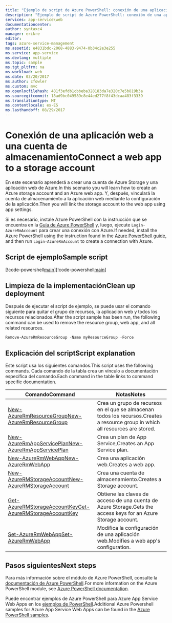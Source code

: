 ```yaml
---
title: "Ejemplo de script de Azure PowerShell: conexión de una aplicación web a una cuenta de almacenamiento | Microsoft Docs"
description: "Ejemplo de script de Azure PowerShell: conexión de una aplicación web a una cuenta de almacenamiento"
services: app-service\web
documentationcenter: 
author: syntaxc4
manager: erikre
editor: 
tags: azure-service-management
ms.assetid: e4831bdc-2068-4883-9474-0b34c2e3e255
ms.service: app-service
ms.devlang: multiple
ms.topic: sample
ms.tgt_pltfrm: na
ms.workload: web
ms.date: 03/20/2017
ms.author: cfowler
ms.custom: mvc
ms.openlocfilehash: 481f3efdb1cbbeba328183da7e320c7e5b819b3a
ms.sourcegitcommit: 18ad9bc049589c8e44ed277f8f43dcaa483f3339
ms.translationtype: MT
ms.contentlocale: es-ES
ms.lasthandoff: 08/29/2017
---
```

# <a name="connect-a-web-app-to-a-storage-account"></a><span data-ttu-id="629cc-103">Conexión de una aplicación web a una cuenta de almacenamiento</span><span class="sxs-lookup"><span data-stu-id="629cc-103">Connect a web app to a storage account</span></span>

<span data-ttu-id="629cc-104">En este escenario aprenderá a crear una cuenta de Azure Storage y una aplicación web de Azure.</span><span class="sxs-lookup"><span data-stu-id="629cc-104">In this scenario you will learn how to create an Azure storage account and an Azure web app.</span></span> <span data-ttu-id="629cc-105">Y, después, vinculará la cuenta de almacenamiento a la aplicación web mediante la configuración de la aplicación.</span><span class="sxs-lookup"><span data-stu-id="629cc-105">Then you will link the storage account to the web app using app settings.</span></span>

<span data-ttu-id="629cc-106">Si es necesario, instale Azure PowerShell con la instrucción que se encuentra en la [Guía de Azure PowerShell](/powershell/azure/overview) y, luego, ejecute `Login-AzureRmAccount` para crear una conexión con Azure.</span><span class="sxs-lookup"><span data-stu-id="629cc-106">If needed, install the Azure PowerShell using the instruction found in the [Azure PowerShell guide](/powershell/azure/overview), and then run `Login-AzureRmAccount` to create a connection with Azure.</span></span>

## <a name="sample-script"></a><span data-ttu-id="629cc-107">Script de ejemplo</span><span class="sxs-lookup"><span data-stu-id="629cc-107">Sample script</span></span>

<span data-ttu-id="629cc-108">[!code-powershell[main](../../../powershell_scripts/app-service/connect-to-storage/connect-to-storage.ps1 "Conexión de una aplicación web a una cuenta de almacenamiento")]</span><span class="sxs-lookup"><span data-stu-id="629cc-108">[!code-powershell[main](../../../powershell_scripts/app-service/connect-to-storage/connect-to-storage.ps1 "Connect a web app to a storage account")]</span></span>

## <a name="clean-up-deployment"></a><span data-ttu-id="629cc-109">Limpieza de la implementación</span><span class="sxs-lookup"><span data-stu-id="629cc-109">Clean up deployment</span></span> 

<span data-ttu-id="629cc-110">Después de ejecutar el script de ejemplo, se puede usar el comando siguiente para quitar el grupo de recursos, la aplicación web y todos los recursos relacionados.</span><span class="sxs-lookup"><span data-stu-id="629cc-110">After the script sample has been run, the following command can be used to remove the resource group, web app, and all related resources.</span></span>

```powershell
Remove-AzureRmResourceGroup -Name myResourceGroup -Force
```

## <a name="script-explanation"></a><span data-ttu-id="629cc-111">Explicación del script</span><span class="sxs-lookup"><span data-stu-id="629cc-111">Script explanation</span></span>

<span data-ttu-id="629cc-112">Este script usa los siguientes comandos.</span><span class="sxs-lookup"><span data-stu-id="629cc-112">This script uses the following commands.</span></span> <span data-ttu-id="629cc-113">Cada comando de la tabla crea un vínculo a documentación específica del comando.</span><span class="sxs-lookup"><span data-stu-id="629cc-113">Each command in the table links to command specific documentation.</span></span>

| <span data-ttu-id="629cc-114">Comando</span><span class="sxs-lookup"><span data-stu-id="629cc-114">Command</span></span> | <span data-ttu-id="629cc-115">Notas</span><span class="sxs-lookup"><span data-stu-id="629cc-115">Notes</span></span> |
|---|---|
| [<span data-ttu-id="629cc-116">New-AzureRmResourceGroup</span><span class="sxs-lookup"><span data-stu-id="629cc-116">New-AzureRmResourceGroup</span></span>](/powershell/module/azurerm.resources/new-azurermresourcegroup) | <span data-ttu-id="629cc-117">Crea un grupo de recursos en el que se almacenan todos los recursos.</span><span class="sxs-lookup"><span data-stu-id="629cc-117">Creates a resource group in which all resources are stored.</span></span> |
| [<span data-ttu-id="629cc-118">New-AzureRmAppServicePlan</span><span class="sxs-lookup"><span data-stu-id="629cc-118">New-AzureRmAppServicePlan</span></span>](/powershell/module/azurerm.websites/new-azurermappserviceplan) | <span data-ttu-id="629cc-119">Crea un plan de App Service,</span><span class="sxs-lookup"><span data-stu-id="629cc-119">Creates an App Service plan.</span></span> |
| [<span data-ttu-id="629cc-120">New-AzureRmWebApp</span><span class="sxs-lookup"><span data-stu-id="629cc-120">New-AzureRmWebApp</span></span>](/powershell/module/azurerm.websites/new-azurermwebapp) | <span data-ttu-id="629cc-121">Crea una aplicación web.</span><span class="sxs-lookup"><span data-stu-id="629cc-121">Creates a web app.</span></span> |
| [<span data-ttu-id="629cc-122">New-AzureRMStorageAccount</span><span class="sxs-lookup"><span data-stu-id="629cc-122">New-AzureRMStorageAccount</span></span>](/powershell/module/azurerm.storage/new-azurermstorageaccount) | <span data-ttu-id="629cc-123">Crea una cuenta de almacenamiento.</span><span class="sxs-lookup"><span data-stu-id="629cc-123">Creates a Storage account.</span></span> |
| [<span data-ttu-id="629cc-124">Get-AzureRMStorageAccountKey</span><span class="sxs-lookup"><span data-stu-id="629cc-124">Get-AzureRMStorageAccountKey</span></span>](/powershell/module/azurerm.storage/get-azurermstorageaccountkey) | <span data-ttu-id="629cc-125">Obtiene las claves de acceso de una cuenta de Azure Storage.</span><span class="sxs-lookup"><span data-stu-id="629cc-125">Gets the access keys for an Azure Storage account.</span></span> |
| [<span data-ttu-id="629cc-126">Set-AzureRmWebApp</span><span class="sxs-lookup"><span data-stu-id="629cc-126">Set-AzureRmWebApp</span></span>](/powershell/module/azurerm.websites/set-azurermwebapp) | <span data-ttu-id="629cc-127">Modifica la configuración de una aplicación web.</span><span class="sxs-lookup"><span data-stu-id="629cc-127">Modifies a web app's configuration.</span></span> |

## <a name="next-steps"></a><span data-ttu-id="629cc-128">Pasos siguientes</span><span class="sxs-lookup"><span data-stu-id="629cc-128">Next steps</span></span>

<span data-ttu-id="629cc-129">Para más información sobre el módulo de Azure PowerShell, consulte la [documentación de Azure PowerShell](/powershell/azure/overview).</span><span class="sxs-lookup"><span data-stu-id="629cc-129">For more information on the Azure PowerShell module, see [Azure PowerShell documentation](/powershell/azure/overview).</span></span>

<span data-ttu-id="629cc-130">Puede encontrar ejemplos de Azure PowerShell para Azure App Service Web Apps en los [ejemplos de PowerShell](../app-service-powershell-samples.md).</span><span class="sxs-lookup"><span data-stu-id="629cc-130">Additional Azure Powershell samples for Azure App Service Web Apps can be found in the [Azure PowerShell samples](../app-service-powershell-samples.md).</span></span>
